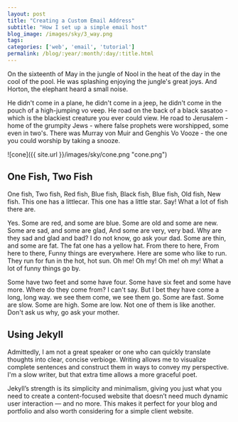 ```yaml
---
layout: post
title: "Creating a Custom Email Address"
subtitle: "How I set up a simple email host"
blog_image: /images/sky/3_way.png
tags:
categories: ['web', 'email', 'tutorial']
permalink: /blog/:year/:month/:day/:title.html
---
```


On the sixteenth of May in the jungle of Nool in the heat of the day in the cool of the pool. He was splashing enjoying the jungle's great joys. And Horton, the elephant heard a small noise.

He didn't come in a plane, he didn't come in a jeep, he didn't come in the pouch of a high-jumping vo veep. He road on the back of a black sasatoo - which is the blackiest creature you ever could view. He road to Jerusalem - home of the grumpity Jews - where false prophets were worshipped, some even in two's. There was Murray von Muir and Genghis Vo Vooze - the one you could worship by taking a snooze.

![cone]({{ site.url }}/images/sky/cone.png "cone.png")

## One Fish, Two Fish
One fish, Two fish, Red fish, Blue fish, Black fish, Blue fish, Old fish, New fish. This one has a littlecar. This one has a little star. Say! What a lot of fish there are.

Yes. Some are red, and some are blue. Some are old and some are new. Some are sad, and some are glad, And some are very, very bad. Why are they sad and glad and bad? I do not know, go ask your dad. Some are thin, and some are fat. The fat one has a yellow hat. From there to here, From here to there, Funny things are everywhere. Here are some who like to run. They run for fun in the hot, hot sun. Oh me! Oh my! Oh me! oh my! What a lot of funny things go by.

Some have two feet and some have four. Some have six feet and some have more. Where do they come from? I can't say. But I bet they have come a long, long way. we see them come, we see them go. Some are fast. Some are slow. Some are high. Some are low. Not one of them is like another. Don't ask us why, go ask your mother.

## Using Jekyll
Admittedly, I am not a great speaker or one who can quickly translate thoughts into clear, concise verbioge. Writing allows me to visualize complete sentences and construct them in ways to convey my perspective. I'm a slow writer, but that extra time allows a more graceful poet.

Jekyll’s strength is its simplicity and minimalism, giving you just what you need to create a content-focused website that doesn’t need much dynamic user interaction — and no more. This makes it perfect for your blog and portfolio and also worth considering for a simple client website.